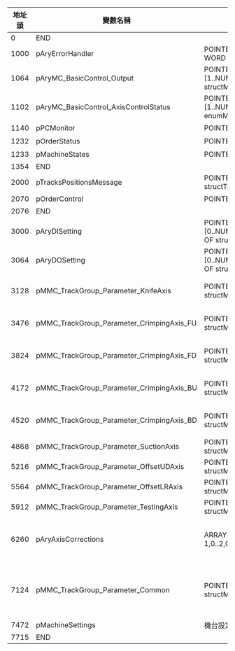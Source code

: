 |地址頭|變數名稱|類型|備註|
|---|---|---|---|
|0|END||
|1000|pAryErrorHandler|POINTER TO ARRAY [0..63] OF WORD|錯誤代碼，詳見`error_define\errors`|
|1064|pAryMC_BasicControl_Output|POINTER TO ARRAY [1..NUM_OF_AXIS] OF structMC_BasicControl_Output|每一個軸控制的Bit輸出|
|1102|pAryMC_BasicControl_AxisControlStatus|POINTER TO ARRAY [1..NUM_OF_AXIS] OF enumMC_AxisControlStatus|每一個軸控制的狀態輸出|
|1140|pPCMonitor|POINTER TO structPCMonitor|根據PC要求設計的結構體|
|1232|pOrderStatus|POINTER TO structOrderStatus|顯示執行的訂單狀態|
|1233|pMachineStates|POINTER TO structMachineStates|機台狀態，**可能擴充**|
|1354|END||
|2000|pTracksPositionsMessage|POINTER TO structTrackPositionsMessage|訂單定位資訊|
|2070|pOrderControl|POINTER TO structOrderControl|控制訂單執行|
|2076|END||
|3000|pAryDISetting|POINTER TO ARRAY [0..NUM_OF_DIGITAL_INPUT-1] OF structDigitalInputSetting|所有的數位輸入訊號設定|
|3064|pAryDOSetting|POINTER TO ARRAY [0..NUM_OF_DIGITAL_OUTPUT-1] OF structDigitalOutputSetting|所有的數位輸出訊號設定|
|3128|pMMC_TrackGroup_Parameter_KnifeAxis|POINTER TO structMMC_TrackGroup_Parameter|刀軸組參數(軸組數量:7，部分參數受pMMC_TrackGroup_Parameter_Common管理)|
|3476|pMMC_TrackGroup_Parameter_CrimpingAxis_FU|POINTER TO structMMC_TrackGroup_Parameter|前上線軸組參數(軸組數量:6，部分參數受pMMC_TrackGroup_Parameter_Common, pAryAxisCorrections管理)|
|3824|pMMC_TrackGroup_Parameter_CrimpingAxis_FD|POINTER TO structMMC_TrackGroup_Parameter|前下線軸組參數(軸組數量:6，部分參數受pMMC_TrackGroup_Parameter_Common, pAryAxisCorrections管理)|
|4172|pMMC_TrackGroup_Parameter_CrimpingAxis_BU|POINTER TO structMMC_TrackGroup_Parameter|後上線軸組參數(軸組數量:6，部分參數受pMMC_TrackGroup_Parameter_Common, pAryAxisCorrections管理)|
|4520|pMMC_TrackGroup_Parameter_CrimpingAxis_BD|POINTER TO structMMC_TrackGroup_Parameter|後下線軸組參數(軸組數量:6，部分參數受pMMC_TrackGroup_Parameter_Common, pAryAxisCorrections管理)|
|4868|pMMC_TrackGroup_Parameter_SuctionAxis|POINTER TO structMMC_TrackGroup_Parameter|吸風線軸組參數(軸組數量:2)|
|5216|pMMC_TrackGroup_Parameter_OffsetUDAxis|POINTER TO structMMC_TrackGroup_Parameter|壓線深淺軸組參數(軸組數量:1)|
|5564|pMMC_TrackGroup_Parameter_OffsetLRAxis|POINTER TO structMMC_TrackGroup_Parameter|機台橫移組參數(軸組數量:1)|
|5912|pMMC_TrackGroup_Parameter_TestingAxis|POINTER TO structMMC_TrackGroup_Parameter|測試軸組參數(軸組數量:3) PC不要使用這個|
|6260|pAryAxisCorrections|ARRAY [0..NUM_OF_TRACKS-1,0..2,0..15] OF DINT|軸原點偏移量，定義：Dim1: 軸組號碼(0:刀軸，1：前上線...)，Dim2: Profile 0~2，最終數值是這個Profile的值相加，Dim3: 各軸偏移量，index 0 對應 軸組中的軸1|
|7124|pMMC_TrackGroup_Parameter_Common|POINTER TO structMMC_TrackGroup_Parameter|刀+線的共通軸組參數，會直接覆蓋CommonHomingPars, lrAutoVelocity, lrManualVelocity, lrJogPosBeforeHomeVelocity, lrAcceleration, lrDeceleration, lrMoveRelativeDistance|
|7472|pMachineSettings|機台設定，**可能擴充**|
|7715|END||